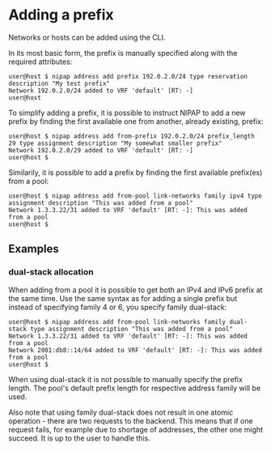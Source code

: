 # Adding a prefix

Networks or hosts can be added using the CLI.

In its most basic form, the prefix is manually specified along with the required attributes:
```
user@host $ nipap address add prefix 192.0.2.0/24 type reservation description "My test prefix"
Network 192.0.2.0/24 added to VRF 'default' [RT: -]
user@host
```

To simplify adding a prefix, it is possible to instruct NIPAP to add a new prefix by finding the first available one from another, already existing, prefix:
```
user@host $ nipap address add from-prefix 192.0.2.0/24 prefix_length 29 type assignment description "My somewhat smaller prefix"
Network 192.0.2.0/29 added to VRF 'default' [RT: -]
user@host $
```

Similarily, it is possible to add a prefix by finding the first available prefix(es) from a pool:
```
user@host $ nipap address add from-pool link-networks family ipv4 type assignment description "This was added from a pool"
Network 1.3.3.22/31 added to VRF 'default' [RT: -]: This was added from a pool
user@host $
```

## Examples

### dual-stack allocation
When adding from a pool it is possible to get both an IPv4 and IPv6 prefix at the same time. Use the same syntax as for adding a single prefix but instead of specifying family 4 or 6, you specify family dual-stack:
```
user@host $ nipap address add from-pool link-networks family dual-stack type assignment description "This was added from a pool"
Network 1.3.3.22/31 added to VRF 'default' [RT: -]: This was added from a pool
Network 2001:db8::14/64 added to VRF 'default' [RT: -]: This was added from a pool
user@host $
```
When using dual-stack it is not possible to manually specify the prefix length. The pool's default prefix length for respective address family will be used.

Also note that using family dual-stack does not result in one atomic operation - there are two requests to the backend. This means that if one request fails, for example due to shortage of addresses, the other one might succeed. It is up to the user to handle this.  


